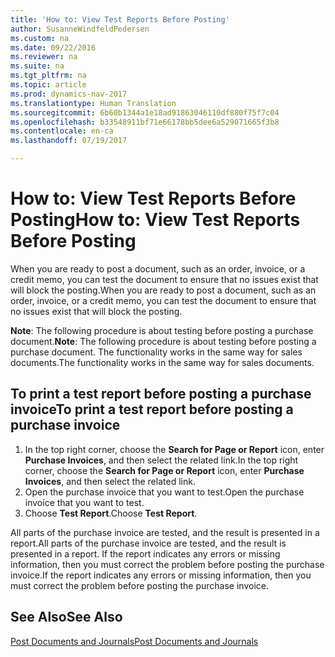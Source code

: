 ```yaml
---
title: 'How to: View Test Reports Before Posting'
author: SusanneWindfeldPedersen
ms.custom: na
ms.date: 09/22/2016
ms.reviewer: na
ms.suite: na
ms.tgt_pltfrm: na
ms.topic: article
ms.prod: dynamics-nav-2017
ms.translationtype: Human Translation
ms.sourcegitcommit: 6b60b1344a1e18ad91863046110df880f75f7c04
ms.openlocfilehash: b33548911bf71e66178bb5dee6a529071665f3b8
ms.contentlocale: en-ca
ms.lasthandoff: 07/19/2017

---
```

    
# <a name="how-to-view-test-reports-before-posting"></a><span data-ttu-id="489e7-102">How to: View Test Reports Before Posting</span><span class="sxs-lookup"><span data-stu-id="489e7-102">How to: View Test Reports Before Posting</span></span>
<span data-ttu-id="489e7-103">When you are ready to post a document, such as an order, invoice, or a credit memo, you can test the document to ensure that no issues exist that will block the posting.</span><span class="sxs-lookup"><span data-stu-id="489e7-103">When you are ready to post a document, such as an order, invoice, or a credit memo, you can test the document to ensure that no issues exist that will block the posting.</span></span>

<span data-ttu-id="489e7-104">**Note**: The following procedure is about testing before posting a purchase document.</span><span class="sxs-lookup"><span data-stu-id="489e7-104">**Note**: The following procedure is about testing before posting a purchase document.</span></span> <span data-ttu-id="489e7-105">The functionality works in the same way for sales documents.</span><span class="sxs-lookup"><span data-stu-id="489e7-105">The functionality works in the same way for sales documents.</span></span>

## <a name="to-print-a-test-report-before-posting-a-purchase-invoice"></a><span data-ttu-id="489e7-106">To print a test report before posting a purchase invoice</span><span class="sxs-lookup"><span data-stu-id="489e7-106">To print a test report before posting a purchase invoice</span></span>
1. <span data-ttu-id="489e7-107">In the top right corner, choose the **Search for Page or Report** icon, enter **Purchase Invoices**, and then select the related link.</span><span class="sxs-lookup"><span data-stu-id="489e7-107">In the top right corner, choose the **Search for Page or Report** icon, enter **Purchase Invoices**, and then select the related link.</span></span>
2. <span data-ttu-id="489e7-108">Open the purchase invoice that you want to test.</span><span class="sxs-lookup"><span data-stu-id="489e7-108">Open the purchase invoice that you want to test.</span></span>
3. <span data-ttu-id="489e7-109">Choose **Test Report**.</span><span class="sxs-lookup"><span data-stu-id="489e7-109">Choose **Test Report**.</span></span>  

<span data-ttu-id="489e7-110">All parts of the purchase invoice are tested, and the result is presented in a report.</span><span class="sxs-lookup"><span data-stu-id="489e7-110">All parts of the purchase invoice are tested, and the result is presented in a report.</span></span> <span data-ttu-id="489e7-111">If the report indicates any errors or missing information, then you must correct the problem before posting the purchase invoice.</span><span class="sxs-lookup"><span data-stu-id="489e7-111">If the report indicates any errors or missing information, then you must correct the problem before posting the purchase invoice.</span></span>

## <a name="see-also"></a><span data-ttu-id="489e7-112">See Also</span><span class="sxs-lookup"><span data-stu-id="489e7-112">See Also</span></span>
[<span data-ttu-id="489e7-113">Post Documents and Journals</span><span class="sxs-lookup"><span data-stu-id="489e7-113">Post Documents and Journals</span></span>](ui-post-documents-journals.md)

